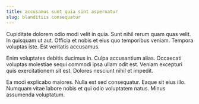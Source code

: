 ```yaml
---
title: accusamus sunt quia sint aspernatur
slug: blanditiis consequatur
---
```


Cupiditate dolorem odio modi velit in quia. Sunt nihil rerum quam quas velit. In quisquam ut aut. Officia et nobis et eius quo temporibus veniam. Tempora voluptas iste. Est veritatis accusamus.

Enim voluptates debitis ducimus in. Culpa accusantium alias. Occaecati voluptas molestiae sequi commodi ipsa ullam odit est. Veniam excepturi quis exercitationem sit est. Dolores nesciunt nihil et impedit.

Ea modi explicabo maiores. Nulla est sed consequatur. Eaque sit eius illo. Numquam vitae labore nobis et qui odio voluptatem natus. Minus assumenda voluptatum.
